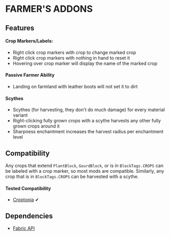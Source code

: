 # FARMER'S ADDONS

## Features
#### Crop Markers/Labels:
- Right click crop markers with crop to change marked crop
- Right click crop markers with nothing in hand to reset it
- Hovering over crop marker will display the name of the marked crop
#### Passive Farmer Ability
- Landing on farmland with leather boots will not set it to dirt
#### Scythes
- Scythes (for harvesting, they don't do much damage) for every material variant
- Right-clicking fully grown crops with a scythe harvests any other fully grown crops around it
- Sharpness enchantment increases the harvest radius per enchantment level

## Compatibility
Any crops that extend `PlantBlock`, `GourdBlock`, or is in `BlockTags.CROPS` can be labeled with a crop marker, so most mods are compatible. Similarly, any crop that is in `BlockTags.CROPS` can be harvested with a scythe.
#### Tested Compatibility
- [Croptopia](https://github.com/ExcessiveAmountsOfZombies/Croptopia) ✔

## Dependencies
- [Fabric API](https://github.com/FabricMC/fabric)
